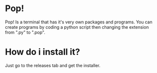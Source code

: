 # Pop!
Pop! Is a terminal that has it's very own packages and programs. You can create programs by coding a python script then changing the extension from ".py" to ".pop".
# How do i install it?
Just go to the releases tab and get the installer.
